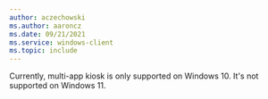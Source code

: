 ```yaml
---
author: aczechowski
ms.author: aaroncz
ms.date: 09/21/2021
ms.service: windows-client
ms.topic: include
--- 
```


Currently, multi-app kiosk is only supported on Windows 10. It's not supported on Windows 11.
